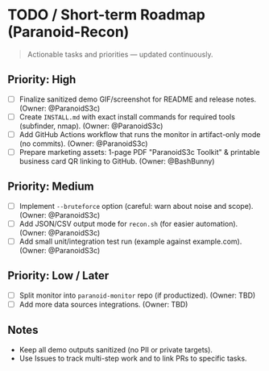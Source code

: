 # TODO / Short-term Roadmap (Paranoid-Recon)

> Actionable tasks and priorities — updated continuously.

## Priority: High

- [ ] Finalize sanitized demo GIF/screenshot for README and release notes. (Owner: @ParanoidS3c)
- [ ] Create `INSTALL.md` with exact install commands for required tools (subfinder, nmap). (Owner: @ParanoidS3c)
- [ ] Add GitHub Actions workflow that runs the monitor in artifact-only mode (no commits). (Owner: @ParanoidS3c)
- [ ] Prepare marketing assets: 1-page PDF "ParanoidS3c Toolkit" & printable business card QR linking to GitHub. (Owner: @BashBunny)

## Priority: Medium

- [ ] Implement `--bruteforce` option (careful: warn about noise and scope). (Owner: @ParanoidS3c)
- [ ] Add JSON/CSV output mode for `recon.sh` (for easier automation). (Owner: @ParanoidS3c)
- [ ] Add small unit/integration test run (example against example.com). (Owner: @ParanoidS3c)

## Priority: Low / Later

- [ ] Split monitor into `paranoid-monitor` repo (if productized). (Owner: TBD)
- [ ] Add more data sources integrations. (Owner: TBD)

## Notes

- Keep all demo outputs sanitized (no PII or private targets).
- Use Issues to track multi-step work and to link PRs to specific tasks.
